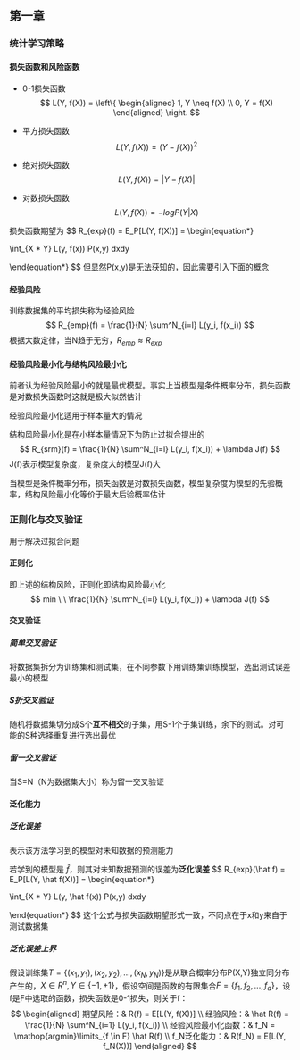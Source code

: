 ## 第一章

### 统计学习策略

#### 损失函数和风险函数

* 0-1损失函数
  $$
  L(Y, f(X)) = \left\{
  \begin{aligned}
  1, Y \neq f(X)
  \\
  0, Y = f(X)
  \end{aligned}
  \right.
  $$

* 平方损失函数
  $$
  L(Y, f(X)) = (Y - f(X))^2
  $$

* 绝对损失函数
  $$
  L(Y, f(X)) = | Y - f(X) |
  $$

* 对数损失函数
  $$
  L(Y, f(X)) = -logP(Y | X)
  $$

损失函数期望为
$$
R_{exp}(f) = E_P[L(Y, f(X))] = \begin{equation*}

\int_{X * Y} L(y, f(x)) P(x,y) dxdy

\end{equation*}
$$
但显然P(x,y)是无法获知的，因此需要引入下面的概念

#### 经验风险

训练数据集的平均损失称为经验风险
$$
R_{emp}(f) = \frac{1}{N} \sum^N_{i=l} L(y_i, f(x_i))
$$
根据大数定律，当N趋于无穷，$R_{emp} \approx R_{exp}$

#### 经验风险最小化与结构风险最小化

前者认为经验风险最小的就是最优模型。事实上当模型是条件概率分布，损失函数是对数损失函数时这就是极大似然估计

经验风险最小化适用于样本量大的情况

结构风险最小化是在小样本量情况下为防止过拟合提出的
$$
R_{srm}(f) = \frac{1}{N} \sum^N_{i=l} L(y_i, f(x_i)) + \lambda J(f)
$$
J(f)表示模型复杂度，复杂度大的模型J(f)大

当模型是条件概率分布，损失函数是对数损失函数，模型复杂度为模型的先验概率，结构风险最小化等价于最大后验概率估计

### 正则化与交叉验证

用于解决过拟合问题

#### 正则化

即上述的结构风险，正则化即结构风险最小化
$$
min \ \  \frac{1}{N} \sum^N_{i=l} L(y_i, f(x_i)) + \lambda J(f)
$$

#### 交叉验证

##### 简单交叉验证

将数据集拆分为训练集和测试集，在不同参数下用训练集训练模型，选出测试误差最小的模型

##### S折交叉验证

随机将数据集切分成S个**互不相交**的子集，用S-1个子集训练，余下的测试。对可能的S种选择重复进行选出最优

##### 留一交叉验证

当S=N（N为数据集大小）称为留一交叉验证

#### 泛化能力

##### 泛化误差

表示该方法学习到的模型对未知数据的预测能力

若学到的模型是 $\hat f$，则其对未知数据预测的误差为**泛化误差**
$$
R_{exp}(\hat f) = E_P[L(Y, \hat f(X))] = \begin{equation*}

\int_{X * Y} L(y, \hat f(x)) P(x,y) dxdy

\end{equation*}
$$
这个公式与损失函数期望形式一致，不同点在于x和y来自于测试数据集

##### 泛化误差上界

假设训练集$T=\{(x_1,y_1), (x_2,y_2), ... , (x_N,y_N)\}$是从联合概率分布P(X,Y)独立同分布产生的，$X \in R^n, Y \in \{-1, +1\}$，假设空间是函数的有限集合$F=\{f_1, f_2, ... , f_d\}$，设f是F中选取的函数，损失函数是0-1损失，则关于f：
$$
\begin{aligned}
期望风险：& R(f) = E[L(Y, f(X))]
\\
经验风险：& \hat R(f) = \frac{1}{N} \sum^N_{i=1} L(y_i, f(x_i))
\\
经验风险最小化函数：& f_N = \mathop{argmin}\limits_{f \in F} \hat R(f)
\\
f_N泛化能力：& R(f_N) = E[L(Y, f_N(X))]
\end{aligned}
$$
